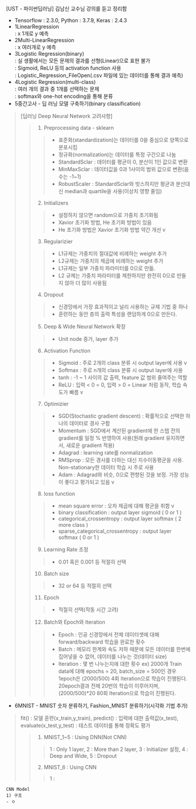 [UST - 파이썬딥러닝] 김남신 교수님 강의를 듣고 정리함
- Tensorflow : 2.3.0, Python : 3.7.9, Keras : 2.4.3 
- 1LinearRegression   
: x 1개로 y 예측   
- 2Multi-LinearRegression   
: x 여러개로 y 예측   
- 3Logistic Regression(binary)     
: 실 생활에서는 모든 문제의 결과를 선형(Linear)으로 표현 불가   
: Sigmoid, ReLU 등의 activation function 사용   
: Logistic_Regression_FileOpen(.csv 파일에 있는 데이터를 통해 결과 예측)
- 4Logistic Regression(multi-class)    
: 여러 개의 결과 중 1개를 선택하는 문제   
: softmax와 one-hot encoding을 통해 분류   
- 5중간고사 - 딥 러닝 모델 구축하기(binary classification)   
> [딥러닝 Deep Neural Network 고려사항]   
>> 1) Preprocessing data - sklearn   
>>> - 표준화(standardization)는 데이터를 0을 중심으로 양쪽으로 분포시킴
>>> - 정규화(normalization)는 데이터를 특정 구간으로 나눔
>>> - StandardSclar : 데이터를 평균이 0, 분산이 1인 값으로 변환
>>> - MinMaxSclar : 데이터값을 0과 1사이의 범위 값으로 변환(음수는 -1~1)
>>> - RobustScaler : StandardSclar와 빗스하지만 평균과 분산대신 median과 quartile을 사용(이상치 영향 줄임)   
>> 2) Initializers
>>> - 설정하지 않으면 random으로 가중치 초기화됨   
>>> - Xavior 초기화 방법, He 초기화 방법이 있음   
>>> - He 초기화 방법은 Xavior 초기화 방법 약간 개선 v   
>> 3) Regularizier   
>>> - L1규제는 가중치의 절대값에 비례하는 weight 추가   
>>> - L2규제는 가중치의 제곱에 비례하는 weight 추가   
>>> - L1규제는 일부 가중치 파라미터를 0으로 만듦.   
>>> - L2 규제는 가중치 파라미터를 제한하지만 완전히 0으로 만들지 않아 더 많이 사용됨   
>> 4) Dropout   
>>> - 신경망에서 가장 효과적이고 널리 사용하는 규제 기법 중 하나   
>>> - 훈련하는 동안 층의 출력 특성을 랜덤하게 0으로 만든다.   
>> 5) Deep & Wide Neural Network 확장   
>>> - Unit node 증가, layer 추가   
>> 6) Activation Function   
>>> - Sigmoid : 주로 2개의 class 분류 시 output layer에 사용 v   
>>> - Softmax : 주로 n개의 class 분류 시 output layer에 사용   
>>> - tanh : -1 ~ 1 사이의 값 출력, feature 값 범위 줄여주는 역할   
>>> - ReLU : 입력 < 0 = 0, 입력 > 0 = Linear 처럼 동작, 학습 속도가 빠름 v   
>> 7) Optimizier   
>>> - SGD(Stochastic gradient descent) : 확률적으로 선택한 하나의 데이터로 경사 구함   
>>> - Momentum : SGD에서 계산된 gradient에 한 스텝 전의 gradient를 일정 % 반영하여 사용(원래 gradient 유지하면서, 새로운 gradient 적용)   
>>> - Adagrad : learning rate를 normalization   
>>> - RMSprop : 모든 경사를 더하는 대신 지수이동평균을 사용. Non-stationary한 데이터 학습 시 주로 사용   
>>> - Adam : Adagrad와 비슷, 0으로 편향된 것을 보정. 가장 성능이 좋다고 평가되고 있음 v   
>> 8) loss function   
>>> - mean square error : 오차 제곱에 대해 평균을 취함 v      
>>> - binary classification : output layer sigmoid ( 0 or 1 )   
>>> - categorical_crossentropy : output layer softmax ( 2 more class )   
>>> - sparse_categorical_crossentropy : output layer softmax ( 0 or 1 )   
>> 9) Learning Rate 조정   
>>> - 0.01 혹은 0.001 등 적절히 선택   
>> 10) Batch size     
>>> - 32 or 64 등 적절히 선택   
>> 11) Epoch   
>>> - 적절히 선택(작동 시간 고려)   
>> 12) Batch와 Epoch와 Iteration
>>> - Epoch : 인공 신경망에서 전체 데이터셋에 대해 forward/backward 학습을 완료한 횟수   
>>> - Batch : 메모리 한계와 속도 저하 때문에 모든 데이터를 한번에 집어넣을 수 없어, 데이터를 나누는 것(데이터 size)   
>>> - Iteration : 몇 번 나누는지에 대한 횟수
>>> ex) 2000개 Train data에 대해 epochs = 20, batch_size = 500인 경우   
>>> 1epoch은 (2000/500) 4회 Iteration으로 학습이 진행된다.   
>>> 20epoch결과 전체 20번의 학습이 이루어지며, (2000/500)*20 80회 Iteration으로 학습이 진행된다.     
    
- 6MNIST - MNIST 숫자 분류하기, Fashion_MNIST 분류하기(시각화 기법 추가)         
> fit() : 모델 훈련(x_train,y_train), predict() : 입력에 대한 출력값(x_test), evaluate(x_test,y_test) : 테스트 데이터를 통해 정확도 평가    
>> 1) MNIST_1~5 : Using DNN(Not CNN) 
>>> 1 : Only 1 layer, 2 : More than 2 layer, 3 : Initializer 설정, 4 : Deep and Wide, 5 : Dropout   
>> 2) MNIST_6 : Using CNN   
>>> 1 :   
```
CNN Model   
1) 구조   
- ㅇ
```

